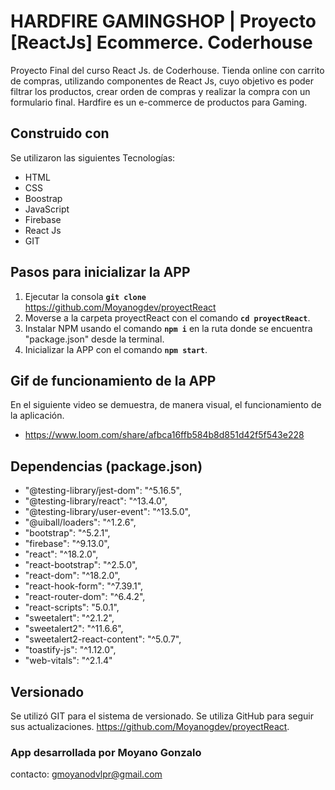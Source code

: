 # HARDFIRE GAMINGSHOP | Proyecto [ReactJs] Ecommerce. Coderhouse

Proyecto Final del curso React Js. de Coderhouse.
Tienda online con carrito de compras, utilizando componentes de React Js, cuyo objetivo es poder filtrar los productos, crear orden de compras y realizar la compra con un formulario final.
Hardfire es un e-commerce de productos para Gaming.

## Construido con 

Se utilizaron las siguientes Tecnologías:
- HTML
- CSS
- Boostrap
- JavaScript
- Firebase
- React Js
- GIT

## Pasos para inicializar la APP

1) Ejecutar la consola **`git clone`** https://github.com/Moyanogdev/proyectReact
2) Moverse a la carpeta proyectReact con el comando **`cd proyectReact`**.
3) Instalar NPM usando el comando **`npm i`** en la ruta donde se encuentra "package.json" desde la terminal.
4) Inicializar la APP con el comando **`npm start`**.

## Gif de funcionamiento de la APP

En el siguiente video se demuestra, de manera visual, el funcionamiento de la aplicación. 

- https://www.loom.com/share/afbca16ffb584b8d851d42f5f543e228

## Dependencias (package.json)

- "@testing-library/jest-dom": "^5.16.5",
- "@testing-library/react": "^13.4.0",
- "@testing-library/user-event": "^13.5.0",
- "@uiball/loaders": "^1.2.6",
- "bootstrap": "^5.2.1",
- "firebase": "^9.13.0",
- "react": "^18.2.0",
- "react-bootstrap": "^2.5.0",
- "react-dom": "^18.2.0",
- "react-hook-form": "^7.39.1",
- "react-router-dom": "^6.4.2",
- "react-scripts": "5.0.1",
- "sweetalert": "^2.1.2",
- "sweetalert2": "^11.6.6",
- "sweetalert2-react-content": "^5.0.7",
- "toastify-js": "^1.12.0",
- "web-vitals": "^2.1.4"

## Versionado

Se utilizó GIT para el sistema de versionado. Se utiliza GitHub para seguir sus actualizaciones. https://github.com/Moyanogdev/proyectReact.

### App desarrollada por Moyano Gonzalo

contacto: gmoyanodvlpr@gmail.com
